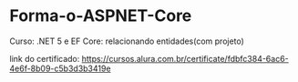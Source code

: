 # Forma-o-ASPNET-Core

Curso: .NET 5 e EF Core: relacionando entidades(com projeto)

link do certificado: https://cursos.alura.com.br/certificate/fdbfc384-6ac6-4e6f-8b09-c5b3d3b3419e
